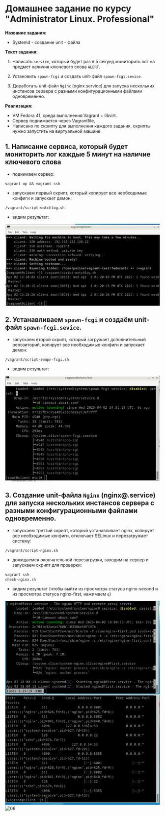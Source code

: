 # Домашнее задание по курсу "Administrator Linux. Professional"

**Название задания:** 

  - Systemd - создание unit - файла 

**Текст задания:** 

  1. Написать ```service```, который будет раз в 5 секунд мониторить лог на предмет наличия ключевого слова ```ALERT```.

  2. Установить ```spawn-fcgi``` и создать unit-файл ```spawn-fcgi.sevice```.

  3. Доработать unit-файл ```Nginx``` (nginx.service) для запуска нескольких инстансов сервера с разными конфигурационными файлами одновременно.

**Реализация:**

  - VM Fedora 41, среда выполнения:Vagrant + libvirt. 
  - Сервер поднимается через Vagrantfile,
  - Написано по скрипту для выполнения каждого задания, скрипты нужно запустить на виртуальной машине

## 1. Написание сервиса, который будет мониторить лог каждые 5 минут на наличие ключевого слова

  - поднимаем сервер:
    
```
vagrant up && vagrant ssh
```

  - запускаем первый скрипт, который копирует все необходимые конфиги и запускает демон:

```
/vagrant/script-watchlog.sh
```

  - видим результат:

![01](./screenshots/01.png)


## 2. Устанавливаем ```spawn-fcgi``` и создаём unit-файл ```spawn-fcgi.sevice```.

  - запускаем второй скрипт, который загружает дополнительный репозиторий, копирует все необходимые конфиги и запускает демон:

```
/vagrant/script-swapn-fcgi.sh
```

  - видим результат:

![02](./screenshots/02.png)

## 3. Создание unit-файла ```Nginx``` (nginx@.service) для запуска нескольких инстансов сервера с разными конфигурационными файлами одновременно.

  - запускаем треттий скрипт, который устанавливает nginx, копирует все необходимые конфиги, отключает SELinux и перезагружает систему:

```
/vagrant/script-nginx.sh
```

  - дожидаемся окончательной перезагрузки, заходим на сервер и запускаем скрипт для проверки:

```
vagrant ssh
check-nginx.sh
```

  - видим результат (чтобы выйти из просмотра статуса nginx-second и из просмотра статуса nginx-first, нажимаем ```q```)

![04](./screenshots/04.png)
![05](./screenshots/05.png)
![06](./screenshots/06.png)
